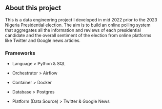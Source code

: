 ## About this project

This is a data engineering project I developed in mid 2022 prior to the 2023 Nigeria Presidential election. The aim is to build an online polling system that aggregates all the information and reviews of each presidential candidate and the overall sentiment of the election from online platforms like Twitter and Google news articles. 

### Frameworks

- Language > Python & SQL

- Orchestrator > Airflow

- Container > Docker 

- Database > Postgres

- Platform (Data Source) > Twitter & Google News
